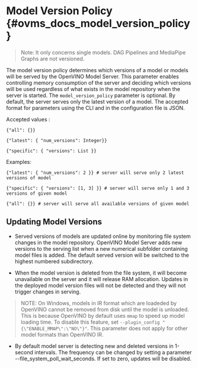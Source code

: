 # Model Version Policy {#ovms_docs_model_version_policy}

> Note: It only concerns single models. DAG Pipelines and MediaPipe Graphs are not versioned.

The model version policy determines which versions of a model or models will be served by the OpenVINO Model Server. 
This parameter enables controlling memory consumption of the server and deciding which versions will be used regardless of what exists
in the model repository when the server is started. The `model_version_policy` parameter is optional. 
By default, the server serves only the latest version of a model. The accepted format for parameters using the CLI and in the configuration file is JSON.

Accepted values :
```
{"all": {}}

{"latest": { "num_versions": Integer}}

{"specific": { "versions": List }}
```
Examples:
```
{"latest": { "num_versions": 2 }} # server will serve only 2 latest versions of model

{"specific": { "versions": [1, 3] }} # server will serve only 1 and 3 versions of given model

{"all": {}} # server will serve all available versions of given model
```
## Updating Model Versions
- Served versions of models are updated online by monitoring file system changes in the model repository. OpenVINO Model Server adds new versions to the serving list when a new numerical subfolder containing model files is added. The default served version will be switched to the highest numbered subdirectory. 

- When the model version is deleted from the file system, it will become unavailable on the server and it will release RAM allocation. Updates in the deployed model version files will not be detected and they will not trigger changes in serving.

> NOTE: On Windows, models in IR format which are loadeded by OpenVINO cannot be removed from disk until the model is unloaded. This is because OpenVINO by default uses `mmap` to speed up model loading time. To disable this feature, set `--plugin_config "{\"ENABLE_MMAP\":\"NO\"}"`. This parameter does not apply for other model formats than OpenVINO IR.

- By default model server is detecting new and deleted versions in 1-second intervals. The frequency can be changed by setting a parameter --file_system_poll_wait_seconds. If set to zero, updates will be disabled.

